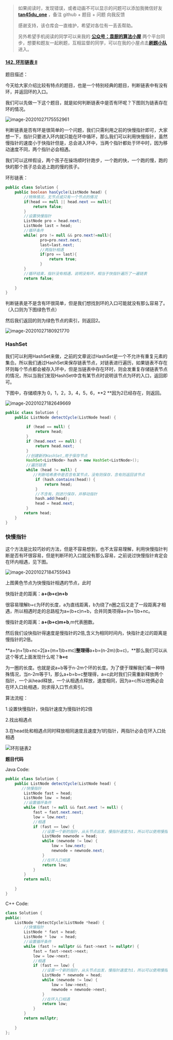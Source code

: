 > 如果阅读时，发现错误，或者动画不可以显示的问题可以添加我微信好友  **[tan45du_one](https://raw.githubusercontent.com/tan45du/tan45du.github.io/master/个人微信.15egrcgqd94w.jpg)** ，备注  github  + 题目 + 问题  向我反馈
>
> 感谢支持，该仓库会一直维护，希望对各位有一丢丢帮助。
>
> 另外希望手机阅读的同学可以来我的 <u>[**公众号：袁厨的算法小屋**](https://raw.githubusercontent.com/tan45du/test/master/微信图片_20210320152235.2pthdebvh1c0.png)</u> 两个平台同步，想要和题友一起刷题，互相监督的同学，可以在我的小屋点击<u>[**刷题小队**](https://raw.githubusercontent.com/tan45du/test/master/微信图片_20210320152235.2pthdebvh1c0.png)</u>进入。 

#### [142. 环形链表 II](https://leetcode-cn.com/problems/linked-list-cycle-ii/)

题目描述：

今天给大家介绍比较有特点的题目，也是一个特别经典的题目，判断链表中有没有环，并返回环的入口。

我们可以先做一下这个题目，就是如何判断链表中是否有环呢？下图则为链表存在环的情况。

![image-20201027175552961](https://cdn.jsdelivr.net/gh/tan45du/photobed@master/photo/image-20201027175552961.63sz69rbes00.png)

判断链表是否有环是很简单的一个问题，我们只需利用之前的快慢指针即可，大家想一下，指针只要进入环内就只能在环中循环，那么我们可以利用快慢指针，虽然慢指针的速度小于快指针但是，总会进入环中，当两个指针都处于环中时，因为移动速度不同，两个指针必会相遇。

我们可以这样假设，两个孩子在操场顺时针跑步，一个跑的快，一个跑的慢，跑的快的那个孩子总会追上跑的慢的孩子。

环形链表：

```java
public class Solution {
    public boolean hasCycle(ListNode head) {
        //特殊情况，无节点或只有一个节点的情况
        if(head == null || head.next == null){
            return false;
        }
        //设置快慢指针
        ListNode pro = head.next;
        ListNode last = head;
        //循环条件
        while( pro != null && pro.next!=null){
               pro=pro.next.next;
               last=last.next;
               //两指针相遇
               if(pro == last){
                   return true;
               }
        }
        //循环结束，指针没有相遇，说明没有环。相当于快指针遍历了一遍链表
        return false;
        
    }
}
```

判断链表是不是含有环很简单，但是我们想找到环的入口可能就没有那么容易了。（入口则为下图绿色节点）

然后我们返回的则为绿色节点的索引，则返回2。

![image-20201027180921770](https://cdn.jsdelivr.net/gh/tan45du/photobed@master/photo/image-20201027180921770.21fh8pt3cuv4.png)



### HashSet

我们可以利用HashSet来做，之前的文章说过HashSet是一个不允许有重复元素的集合。所以我们通过HashSet来保存链表节点，对链表进行遍历，如果链表不存在环则每个节点都会被存入环中，但是当链表中存在环时，则会发重复存储链表节点的情况，所以当我们发现HashSet中含有某节点时说明该节点为环的入口，返回即可。

下图中，存储顺序为 0，1，2，3，4，5，6，**2 **因为2已经存在，则返回。

![image-20201027182649669](https://cdn.jsdelivr.net/gh/tan45du/photobed@master/photo/image-20201027182649669.2g8gq4ik6xs0.png)



```java
public class Solution {
    public ListNode detectCycle(ListNode head) {
        
         if (head == null) {
             return head;
         }
         if (head.next == null) {
             return head.next;
         }
         //创建新的HashSet,用于保存节点
         HashSet<ListNode> hash = new HashSet<ListNode>();
         //遍历链表
         while (head != null) {
            //判断哈希表中是否含有某节点，没有则保存，含有则返回该节点
             if (hash.contains(head)) {
                 return head;
             }
             //不含有，则进行保存，并移动指针
             hash.add(head);
             head = head.next;
         } 
        return head;
    }
}
```



### 快慢指针

这个方法是比较巧妙的方法，但是不容易想到，也不太容易理解，利用快慢指针判断是否有环很容易，但是判断环的入口就没有那么容易，之前说过快慢指针肯定会在环内相遇，见下图。

![image-20201027184755943](https://cdn.jsdelivr.net/gh/tan45du/photobed@master/photo/image-20201027184755943.3edot8s2xi60.png)

上图黄色节点为快慢指针相遇的节点，此时

快指针走的距离：**a+(b+c)n+b**

很容易理解b+c为环的长度，a为直线距离，b为绕了n圈之后又走了一段距离才相遇，所以相遇时走的总路程为a+(b+c)n+b，合并同类项得a+(n+1)b+nc。

慢指针走的距离：**a+(b+c)m+b**,m代表圈数。

然后我们设快指针得速度是慢指针的2倍,含义为相同时间内，快指针走过的距离是慢指针的2倍。

**a+(n+1)b+nc=2[a+(m+1)b+mc]**整理得**a+b=(n-2m)(b+c)，**那么我们可以从这个等式上面发现什么呢？**b+c**

为一圈的长度。也就是说a+b等于n-2m个环的长度。为了便于理解我们看一种特殊情况，当n-2m等于1，那么a+b=b+c整理得，a=c此时我们只需重新释放两个指针，一个从head释放，一个从相遇点释放，速度相同，因为a=c所以他俩必会在环入口处相遇，则求得入口节点索引。

算法流程：

1.设置快慢指针，快指针速度为慢指针的2倍

2.找出相遇点

3.在head处和相遇点同时释放相同速度且速度为1的指针，两指针必会在环入口处相遇

![环形链表2](https://cdn.jsdelivr.net/gh/tan45du/photobed@master/photo/环形链表2.elwu1pw2lw0.gif)

**题目代码**

Java Code:

```java
public class Solution {
    public ListNode detectCycle(ListNode head) {
       //快慢指针
        ListNode fast = head;
        ListNode low  = head;
        //设置循环条件
        while (fast != null && fast.next != null) {
            fast = fast.next.next;
            low = low.next;
            //相遇
            if (fast == low) {
                //设置一个新的指针，从头节点出发，慢指针速度为1，所以可以使用慢指针从相遇点出发
                ListNode newnode = head;
                while (newnode != low) {        
                    low = low.next;
                    newnode = newnode.next;
                }
                //在环入口相遇
                return low;
            }
        } 
        return null;
        
    }
}
```

C++ Code:

```cpp
class Solution {
public:
    ListNode *detectCycle(ListNode *head) {
        //快慢指针
        ListNode * fast = head;
        ListNode * low  = head;
        //设置循环条件
        while (fast != nullptr && fast->next != nullptr) {
            fast = fast->next->next;
            low = low->next;
            //相遇
            if (fast == low) {
                //设置一个新的指针，从头节点出发，慢指针速度为1，所以可以使用慢指针从相遇点出发
                ListNode * newnode = head;
                while (newnode != low) {        
                    low = low->next;
                    newnode = newnode->next;
                }
                //在环入口相遇
                return low;
            }
        } 
        return nullptr;
        
    }
};
```

